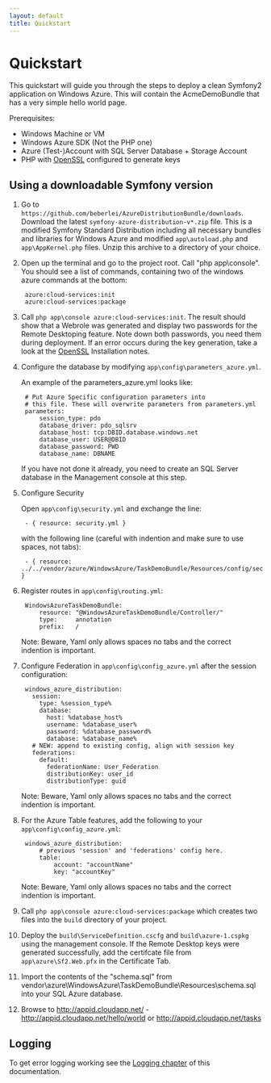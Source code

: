 ```yaml
---
layout: default
title: Quickstart
---
```


# Quickstart

This quickstart will guide you through the steps to deploy a clean Symfony2 application on Windows Azure. This will contain the AcmeDemoBundle that has a very simple hello world page.

Prerequisites:

* Windows Machine or VM
* Windows Azure SDK (Not the PHP one)
* Azure (Test-)Account with SQL Server Database + Storage Account
* PHP with [OpenSSL](http://php.net/manual/en/openssl.installation.php) configured to generate keys

## Using a downloadable Symfony version

1. Go to `https://github.com/beberlei/AzureDistributionBundle/downloads`. Download the latest `symfony-azure-distribution-v*.zip` file. This is a modified Symfony Standard Distribution including all necessary bundles and libraries for Windows Azure and  modified `app\autoload.php` and `app\AppKernel.php` files. Unzip this archive to a directory of your choice.

2. Open up the terminal and go to the project root. Call "php app\console". You should see a list of commands, containing two of the windows azure commands at the bottom:

        azure:cloud-services:init
        azure:cloud-services:package

3. Call `php app\console azure:cloud-services:init`. The result should show that a Webrole was generated and display two passwords for the Remote Desktoping feature. Note down both passwords, you need them during deployment. If an error occurs during the key generation, take a look at the [OpenSSL](http://php.net/manual/en/openssl.installation.php) Installation notes.

4. Configure the database by modifying `app\config\parameters_azure.yml`.

    An example of the parameters_azure.yml looks like:

        # Put Azure Specific configuration parameters into
        # this file. These will overwrite parameters from parameters.yml
        parameters:
            session_type: pdo
            database_driver: pdo_sqlsrv
            database_host: tcp:DBID.database.windows.net
            database_user: USER@DBID
            database_password: PWD
            database_name: DBNAME

    If you have not done it already, you need to create an SQL Server database in the Management console at this step.

5. Configure Security

    Open `app\config\security.yml` and exchange the line:

        - { resource: security.yml }

    with the following line (careful with indention and make sure to use spaces, not tabs):

        - { resource: ../../vendor/azure/WindowsAzure/TaskDemoBundle/Resources/config/security.yml }

6. Register routes in `app\config\routing.yml`:

        WindowsAzureTaskDemoBundle:
            resource: "@WindowsAzureTaskDemoBundle/Controller/"
            type:     annotation
            prefix:   /

    Note: Beware, Yaml only allows spaces no tabs and the correct indention is important.

7. Configure Federation in `app\config\config_azure.yml` after the session configuration:

        windows_azure_distribution:
          session:
            type: %session_type%
            database:
              host: %database_host%
              username: %database_user%
              password: %database_password%
              database: %database_name%
          # NEW: append to existing config, align with session key
          federations:
            default:
              federationName: User_Federation
              distributionKey: user_id
              distributionType: guid

    Note: Beware, Yaml only allows spaces no tabs and the correct indention is important.

8. For the Azure Table features, add the following to your `app\config\config_azure.yml`:

        windows_azure_distribution:
            # previous 'session' and 'federations' config here.
            table:
                account: "accountName"
                key: "accountKey"
                    
    Note: Beware, Yaml only allows spaces no tabs and the correct indention is important.

9. Call `php app\console azure:cloud-services:package` which creates two files into the `build` directory of your project.

10. Deploy the `build\ServiceDefinition.cscfg` and `build\azure-1.cspkg` using the management console. If the Remote Desktop keys were generated successfully, add the certifcate file from `app\azure\Sf2.Web.pfx` in the Certificate Tab.

11. Import the contents of the "schema.sql" from vendor\azure\WindowsAzure\TaskDemoBundle\Resources\schema.sql into your SQL Azure database.

12. Browse to http://appid.cloudapp.net/ - http://appid.cloudapp.net/hello/world or http://appid.cloudapp.net/tasks

## Logging

To get error logging working see the [Logging chapter](10_logging.md) of this documentation.

